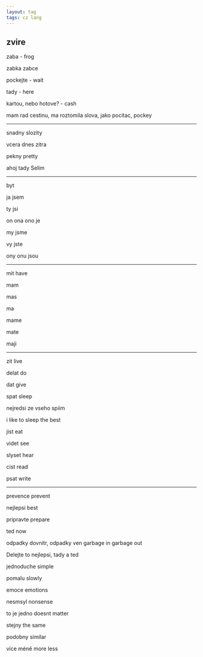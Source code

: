 ```yaml
---
layout: tag
tags: cz lang
---
```




## zvire 

zaba - frog 

zabka zabce 



pockejte - wait 

tady - here 


kartou, nebo hotove? - cash 


mam rad cestinu, ma roztomila slova, jako pocitac, pockey 

----



snadny slozity

vcera dnes zitra 

pekny pretty 

ahoj tady Selim 


---

byt 

ja jsem 

ty jsi 

on ona ono je 

my jsme 

vy jste 

ony onu jsou

---

mit have 

mam 

mas 

ma 

mame 

mate

maji

---

zit  live 

delat do 

dat give 

spat sleep

nejredsi ze vseho spiim

i like to sleep the best 

jist eat 

videt see 

slyset hear 

cist read

psat write 


---


prevence prevent 

nejlepsi best 

pripravte prepare 

ted now 

odpadky dovnitr, odpadky ven garbage in garbage out 

Delejte to nejlepsi, tady a ted 

jednoduche simple 

pomalu slowly 

emoce emotions 

nesmsyl nonsense 

to je jedno  doesnt matter 

stejny the same 

podobny similar 


více méně more less 